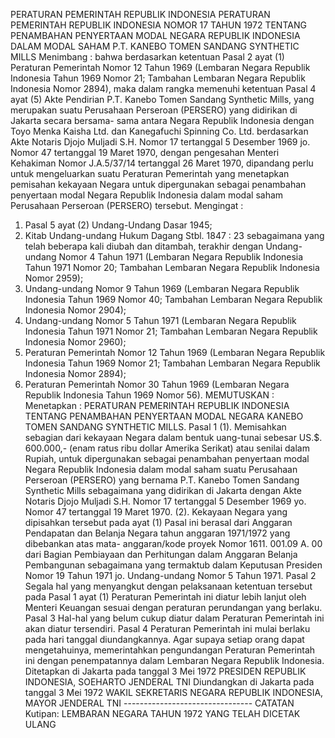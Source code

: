  PERATURAN PEMERINTAH REPUBLIK INDONESIA PERATURAN PEMERINTAH REPUBLIK INDONESIA NOMOR 17 TAHUN 1972 TENTANG PENAMBAHAN PENYERTAAN MODAL NEGARA REPUBLIK INDONESIA DALAM MODAL SAHAM P.T. KANEBO TOMEN SANDANG SYNTHETIC MILLS
Menimbang :
 bahwa berdasarkan ketentuan Pasal 2 ayat (1) Peraturan Pemerintah Nomor 12 Tahun 1969 (Lembaran Negara Republik Indonesia Tahun 1969 Nomor 21; Tambahan Lembaran Negara Republik Indonesia Nomor 2894), maka dalam rangka memenuhi ketentuan Pasal 4 ayat (5) Akte Pendirian P.T. Kanebo Tomen Sandang Synthetic Mills, yang merupakan suatu Perusahaan Perseroan (PERSERO) yang didirikan di Jakarta secara bersama- sama antara Negara Republik Indonesia dengan Toyo Menka Kaisha Ltd. dan Kanegafuchi Spinning Co. Ltd. berdasarkan Akte Notaris Djojo Muljadi S.H. Nomor 17 tertanggal 5 Desember 1969 jo. Nomor 47 tertanggal 19 Maret 1970, dengan pengesahan Menteri Kehakiman Nomor J.A.5/37/14 tertanggal 26 Maret 1970, dipandang perlu untuk mengeluarkan suatu Peraturan Pemerintah yang menetapkan pemisahan kekayaan Negara untuk dipergunakan sebagai penambahan penyertaan modal Negara Republik Indonesia dalam modal saham Perusahaan Perseroan (PERSERO) tersebut.
Mengingat :

1. Pasal 5 ayat (2) Undang-Undang Dasar 1945;
2. Kitab Undang-undang Hukum Dagang Stbl. 1847 : 23 sebagaimana yang telah beberapa kali diubah dan ditambah, terakhir dengan Undang-undang Nomor 4 Tahun 1971 (Lembaran Negara Republik Indonesia Tahun 1971 Nomor 20; Tambahan Lembaran Negara Republik Indonesia Nomor 2959);
3. Undang-undang Nomor 9 Tahun 1969 (Lembaran Negara Republik Indonesia Tahun 1969 Nomor 40; Tambahan Lembaran Negara Republik Indonesia Nomor 2904);
4. Undang-undang Nomor 5 Tahun 1971 (Lembaran Negara Republik Indonesia Tahun 1971 Nomor 21; Tambahan Lembaran Negara Republik Indonesia Nomor 2960);
5. Peraturan Pemerintah Nomor 12 Tahun 1969 (Lembaran Negara Republik Indonesia Tahun 1969 Nomor 21; Tambahan Lembaran Negara Republik Indonesia Nomor 2894);
6. Peraturan Pemerintah Nomor 30 Tahun 1969 (Lembaran Negara Republik Indonesia Tahun 1969 Nomor 56).
MEMUTUSKAN :
 Menetapkan : PERATURAN PEMERINTAH REPUBLIK INDONESIA TENTANG PENAMBAHAN PENYERTAAN MODAL NEGARA KANEBO TOMEN SANDANG SYNTHETIC MILLS.
Pasal 1
(1). Memisahkan sebagian dari kekayaan Negara dalam bentuk uang-tunai sebesar US.$. 600.000,- (enam ratus ribu dollar Amerika Serikat) atau senilai dalam Rupiah, untuk dipergunakan sebagai penambahan penyertaan modal Negara Republik Indonesia dalam modal saham suatu Perusahaan Perseroan (PERSERO) yang bernama P.T. Kanebo Tomen Sandang Synthetic Mills sebagaimana yang didirikan di Jakarta dengan Akte Notaris Djojo Muljadi S.H. Nomor 17 tertanggal 5 Desember 1969 yo. Nomor 47 tertanggal 19 Maret 1970.
(2). Kekayaan Negara yang dipisahkan tersebut pada ayat (1) Pasal ini berasal dari Anggaran Pendapatan dan Belanja Negara tahun anggaran 1971/1972 yang dibebankan atas mata- anggaran/kode proyek Nomor 1611. 001.09 A. 00 dari Bagian Pembiayaan dan Perhitungan dalam Anggaran Belanja Pembangunan sebagaimana yang termaktub dalam Keputusan Presiden Nomor 19 Tahun 1971 jo. Undang-undang Nomor 5 Tahun 1971.
Pasal 2
Segala hal yang menyangkut dengan pelaksanaan ketentuan tersebut pada Pasal 1 ayat (1) Peraturan Pemerintah ini diatur lebih lanjut oleh Menteri Keuangan sesuai dengan peraturan perundangan yang berlaku.
Pasal 3
Hal-hal yang belum cukup diatur dalam Peraturan Pemerintah ini akan diatur tersendiri.
Pasal 4
Peraturan Pemerintah ini mulai berlaku pada hari tanggal diundangkannya. Agar supaya setiap orang dapat mengetahuinya, memerintahkan pengundangan Peraturan Pemerintah ini dengan penempatannya dalam Lembaran Negara Republik Indonesia. Ditetapkan di Jakarta pada tanggal 3 Mei 1972 PRESIDEN REPUBLIK INDONESIA, SOEHARTO JENDERAL TNI Diundangkan di Jakarta pada tanggal 3 Mei 1972 WAKIL SEKRETARIS NEGARA REPUBLIK INDONESIA, MAYOR JENDERAL TNI -------------------------------- CATATAN Kutipan: LEMBARAN NEGARA TAHUN 1972 YANG TELAH DICETAK ULANG